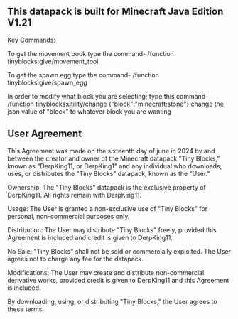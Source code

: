 This datapack is built for Minecraft Java Edition V1.21
-------------------------------------------------------
Key Commands:

To get the movement book type the command-
/function tinyblocks:give/movement_tool

To get the spawn egg type the command-
/function tinyblocks:give/spawn_egg

In order to modify what block you are selecting; type this command-
/function tinyblocks:utility/change {"block":"minecraft:stone"}
change the json value of "block" to whatever block you are wanting


User Agreement
-------------------------------------------------------

This Agreement was made on the sixteenth day of june in 2024 by and between the creator and owner of the Minecraft datapack "Tiny Blocks," known as "DerpKing11, or DerpKing1"
and any individual who downloads, uses, or distributes the "Tiny Blocks" datapack, known as the "User."

Ownership: The "Tiny Blocks" datapack is the exclusive property of DerpKing11. All rights remain with DerpKing11.

Usage: The User is granted a non-exclusive use of "Tiny Blocks" for personal, non-commercial purposes only.

Distribution: The User may distribute "Tiny Blocks" freely, provided this Agreement is included and credit is given to DerpKing11.

No Sale: "Tiny Blocks" shall not be sold or commercially exploited. The User agrees not to charge any fee for the datapack.

Modifications: The User may create and distribute non-commercial derivative works, provided credit is given to DerpKing11 and this Agreement is included.

By downloading, using, or distributing "Tiny Blocks," the User agrees to these terms.
